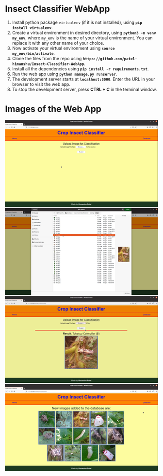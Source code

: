 # Insect Classifier WebApp

1. Install python package `virtualenv` (if it is not installed), using **`pip install virtualenv`**.
1. Create a virtual environment in desired directory, using **`python3 -m venv my_env`**, where `my_env` is the name of your virtual environment. You can replace it with any other name of your choice.
1. Now activate your virtual environment using **`source my_env/bin/activate`**.
1. Clone the files from the repo using **`https://github.com/patel-himanshu/Insect-Classifier-WebApp`**.
1. Install all the dependencies using **`pip install -r requirements.txt`**.
1. Run the web app using **`python manage.py runserver`**.
1. The development server starts at **`localhost:8000`**. Enter the URL in your browser to visit the web app.
1. To stop the development server, press **CTRL + C** in the terminal window.

# Images of the Web App

![](images/1.png)
![](images/2.png)
![](images/3.png)
![](images/4.png)
